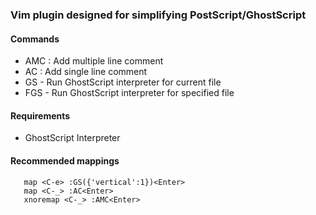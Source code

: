 ### Vim plugin designed for simplifying PostScript/GhostScript 

#### Commands
 - AMC :  Add multiple line comment
 - AC : Add single line comment
 - GS - Run GhostScript interpreter for current file 
 - FGS - Run GhostScript interpreter for specified file


#### Requirements
  - GhostScript Interpreter

#### Recommended mappings
```
   map <C-e> :GS({'vertical':1})<Enter>
   map <C-_> :AC<Enter>
   xnoremap <C-_> :AMC<Enter>
```
